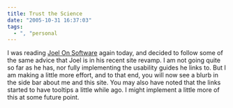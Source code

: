 ```yaml
---
title: Trust the Science
date: "2005-10-31 16:37:03"
tags:
  - ", "personal
---
```

I was reading <a href="http://www.joelonsoftware.com/items/2005/10/30.html" title=" A Minor Redesign">Joel On Software</a> again today, and decided to follow some of the same advice that Joel is in his recent site revamp.  I am not going quite so far as he has, nor fully implementing the usability guides he links to.  But I am making a little more effort, and to that end, you will now see a blurb in the side bar about me and this site.  You may also have noted that the links started to have tooltips a little while ago.  I might implement a little more of this at some future point.

